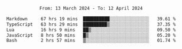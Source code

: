 <div align="center">
<p style="text-align: center;">
<!--START_SECTION:waka-->

```txt
From: 13 March 2024 - To: 12 April 2024

Markdown     67 hrs 19 mins  ██████████░░░░░░░░░░░░░░░   39.61 %
TypeScript   63 hrs 29 mins  █████████▒░░░░░░░░░░░░░░░   37.35 %
Lua          16 hrs 9 mins   ██▒░░░░░░░░░░░░░░░░░░░░░░   09.50 %
JavaScript   8 hrs 50 mins   █▒░░░░░░░░░░░░░░░░░░░░░░░   05.20 %
Bash         2 hrs 57 mins   ▒░░░░░░░░░░░░░░░░░░░░░░░░   01.74 %
```

<!--END_SECTION:waka-->
</p>
</div>
